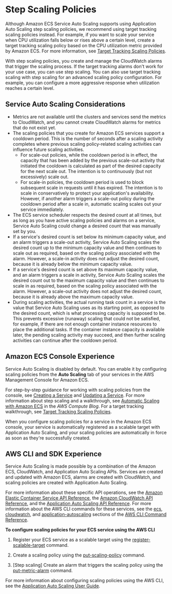 # Step Scaling Policies<a name="service-autoscaling-stepscaling"></a>

Although Amazon ECS Service Auto Scaling supports using Application Auto Scaling step scaling policies, we recommend using target tracking scaling policies instead\. For example, if you want to scale your service when CPU utilization falls below or rises above a certain level, create a target tracking scaling policy based on the CPU utilization metric provided by Amazon ECS\. For more information, see [Target Tracking Scaling Policies](service-autoscaling-targettracking.md)\.

With step scaling policies, you create and manage the CloudWatch alarms that trigger the scaling process\. If the target tracking alarms don't work for your use case, you can use step scaling\. You can also use target tracking scaling with step scaling for an advanced scaling policy configuration\. For example, you can configure a more aggressive response when utilization reaches a certain level\. 

## Service Auto Scaling Considerations<a name="auto-scaling-concepts"></a>
+ Metrics are not available until the clusters and services send the metrics to CloudWatch, and you cannot create CloudWatch alarms for metrics that do not exist yet\.
+ The scaling policies that you create for Amazon ECS services support a cooldown period\. This is the number of seconds after a scaling activity completes where previous scaling policy\-related scaling activities can influence future scaling activities\. 
  + For scale\-out policies, while the cooldown period is in effect, the capacity that has been added by the previous scale\-out activity that initiated the cooldown is calculated as part of the desired capacity for the next scale out\. The intention is to continuously \(but not excessively\) scale out\. 
  + For scale\-in policies, the cooldown period is used to block subsequent scale in requests until it has expired\. The intention is to scale in conservatively to protect your application's availability\. However, if another alarm triggers a scale\-out policy during the cooldown period after a scale in, automatic scaling scales out your service immediately\. 
+ The ECS service scheduler respects the desired count at all times, but as long as you have active scaling policies and alarms on a service, Service Auto Scaling could change a desired count that was manually set by you\.
+ If a service's desired count is set below its minimum capacity value, and an alarm triggers a scale\-out activity, Service Auto Scaling scales the desired count up to the minimum capacity value and then continues to scale out as required, based on the scaling policy associated with the alarm\. However, a scale\-in activity does not adjust the desired count, because it is already below the minimum capacity value\.
+ If a service's desired count is set above its maximum capacity value, and an alarm triggers a scale in activity, Service Auto Scaling scales the desired count out to the maximum capacity value and then continues to scale in as required, based on the scaling policy associated with the alarm\. However, a scale\-out activity does not adjust the desired count, because it is already above the maximum capacity value\.
+ During scaling activities, the actual running task count in a service is the value that Service Auto Scaling uses as its starting point, as opposed to the desired count, which is what processing capacity is supposed to be\. This prevents excessive \(runaway\) scaling that could not be satisfied, for example, if there are not enough container instance resources to place the additional tasks\. If the container instance capacity is available later, the pending scaling activity may succeed, and then further scaling activities can continue after the cooldown period\.

## Amazon ECS Console Experience<a name="service-auto-scaling-console"></a>

Service Auto Scaling is disabled by default\. You can enable it by configuring scaling policies from the **Auto Scaling** tab of your services in the AWS Management Console for Amazon ECS\. 

For step\-by\-step guidance for working with scaling policies from the console, see [Creating a Service](create-service.md) and [Updating a Service](update-service.md)\. For more information about step scaling and a walkthrough, see [Automatic Scaling with Amazon ECS](http://aws.amazon.com/blogs/compute/automatic-scaling-with-amazon-ecs/) in the *AWS Compute Blog*\. For a target tracking walkthrough, see [Target Tracking Scaling Policies](service-autoscaling-targettracking.md)\.

When you configure scaling policies for a service in the Amazon ECS console, your service is automatically registered as a scalable target with Application Auto Scaling, and your scaling policies are automatically in force as soon as they're successfully created\. 

## AWS CLI and SDK Experience<a name="service-auto-scaling-api"></a>

Service Auto Scaling is made possible by a combination of the Amazon ECS, CloudWatch, and Application Auto Scaling APIs\. Services are created and updated with Amazon ECS, alarms are created with CloudWatch, and scaling policies are created with Application Auto Scaling\. 

For more information about these specific API operations, see the [Amazon Elastic Container Service API Reference](https://docs.aws.amazon.com/AmazonECS/latest/APIReference/), the [Amazon CloudWatch API Reference](https://docs.aws.amazon.com/AmazonCloudWatch/latest/APIReference/), and the [Application Auto Scaling API Reference](https://docs.aws.amazon.com/ApplicationAutoScaling/latest/APIReference/)\. For more information about the AWS CLI commands for these services, see the [ecs](https://docs.aws.amazon.com/cli/latest/reference/ecs), [cloudwatch](https://docs.aws.amazon.com/cli/latest/reference/cloudwatch), and [application\-autoscaling](https://docs.aws.amazon.com/cli/latest/reference/application-autoscaling) sections of the [AWS CLI Command Reference](https://docs.aws.amazon.com/cli/latest/reference/)\.

**To configure scaling policies for your ECS service using the AWS CLI**

1. Register your ECS service as a scalable target using the [register\-scalable\-target](https://docs.aws.amazon.com/cli/latest/reference/application-autoscaling/register-scalable-target.html) command\.

1. Create a scaling policy using the [put\-scaling\-policy](https://docs.aws.amazon.com/cli/latest/reference/application-autoscaling/put-scaling-policy.html) command\.

1. \[Step scaling\] Create an alarm that triggers the scaling policy using the [put\-metric\-alarm](https://docs.aws.amazon.com/cli/latest/reference/cloudwatch/put-metric-alarm.html) command\.

For more information about configuring scaling policies using the AWS CLI, see the [Application Auto Scaling User Guide](https://docs.aws.amazon.com/autoscaling/application/userguide/)\.
